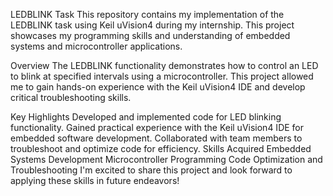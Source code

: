 LEDBLINK Task
This repository contains my implementation of the LEDBLINK task using Keil uVision4 during my internship. This project showcases my programming skills and understanding of embedded systems and microcontroller applications.

Overview
The LEDBLINK functionality demonstrates how to control an LED to blink at specified intervals using a microcontroller. This project allowed me to gain hands-on experience with the Keil uVision4 IDE and develop critical troubleshooting skills.

Key Highlights
Developed and implemented code for LED blinking functionality.
Gained practical experience with the Keil uVision4 IDE for embedded software development.
Collaborated with team members to troubleshoot and optimize code for efficiency.
Skills Acquired
Embedded Systems Development
Microcontroller Programming
Code Optimization and Troubleshooting
I'm excited to share this project and look forward to applying these skills in future endeavors!
